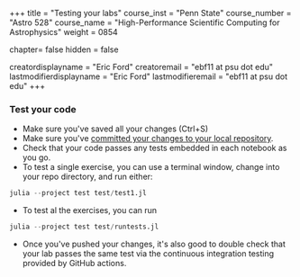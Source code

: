 +++
title = "Testing your labs"
course_inst = "Penn State"
course_number = "Astro 528"
course_name = "High-Performance Scientific Computing for Astrophysics"
weight = 0854

chapter= false
hidden = false

creatordisplayname = "Eric Ford"
creatoremail = "ebf11 at psu dot edu"
lastmodifierdisplayname = "Eric Ford"
lastmodifieremail = "ebf11 at psu dot edu"
+++

<a id="run-tests"></a>
### Test your code

- Make sure you've saved all your changes (Ctrl+S)
- Make sure you've [committed your changes to your local repository](../commit).
- Check that your code passes any tests embedded in each notebook as you go.  
- To test a single exercise, you can use a terminal window, change into your repo directory, and run either:
```julia
julia --project test test/test1.jl
```
- To test al the exercises, you can run
```julia
julia --project test test/runtests.jl
```

- Once you've pushed your changes, it's also good to double check that your lab passes the same test via the continuous integration testing provided by GitHub actions.

<!-- in a separate test notebook like test_myself.ipynb:

```julia
using NBInclude
@nbinclude("exercise1.ipynb")
include("test/test1.jl")
```
- If using a Jupyer notebook, if you make changes and retest, then restart the kernel for the test notebook to be sure there aren't unintended carryover effects.
- Once you think you're done, you are encouraged to test your full repository even more similarly to how it will be tested by the continuous integration testing by opening a terminal window and running `julia test/runtests.jl`
-->
